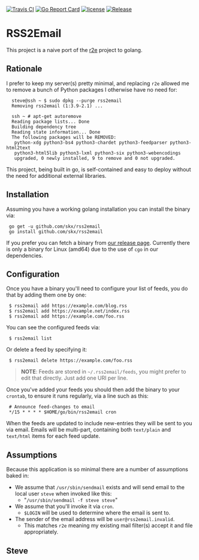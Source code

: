 [![Travis CI](https://img.shields.io/travis/skx/rss2email/master.svg?style=flat-square)](https://travis-ci.org/skx/rss2email)
[![Go Report Card](https://goreportcard.com/badge/github.com/skx/rss2email)](https://goreportcard.com/report/github.com/skx/rss2email)
[![license](https://img.shields.io/github/license/skx/rss2email.svg)](https://github.com/skx/rss2email/blob/master/LICENSE)
[![Release](https://img.shields.io/github/release/skx/rss2email.svg)](https://github.com/skx/rss2email/releases/latest)

# RSS2Email

This project is a naive port of the [r2e](https://github.com/wking/rss2email) project to golang.


## Rationale

I prefer to keep my server(s) pretty minimal, and replacing `r2e` allowed
me to remove a bunch of Python packages I otherwise have no need for:

      steve@ssh ~ $ sudo dpkg --purge rss2email
      Removing rss2email (1:3.9-2.1) ...

      ssh ~ # apt-get autoremove
      Reading package lists... Done
      Building dependency tree
      Reading state information... Done
      The following packages will be REMOVED:
       python-xdg python3-bs4 python3-chardet python3-feedparser python3-html2text
       python3-html5lib python3-lxml python3-six python3-webencodings
       upgraded, 0 newly installed, 9 to remove and 0 not upgraded.

This project, being built in go, is self-contained and easy to deploy without the need for additional external libraries.


## Installation

Assuming you have a working golang installation you can install the binary
via:

     go get -u github.com/skx/rss2email
     go install github.com/skx/rss2email

If you prefer you can fetch a binary from [our release page](github.com/skx/rss2email/releases).  Currently there is only a binary for Linux (amd64) due to the use of `cgo` in our dependencies.


## Configuration

Once you have a binary you'll need to configure your list of feeds, you do
that by adding them one by one:

     $ rss2email add https://example.com/blog.rss
     $ rss2email add https://example.net/index.rss
     $ rss2email add https://example.com/foo.rss

You can see the configured feeds via:

     $ rss2email list

Or delete a feed by specifying it:

     $ rss2email delete https://example.com/foo.rss

> **NOTE**: Feeds are stored in `~/.rss2email/feeds`, you might prefer to edit that directly.  Just add one URI per line.


Once you've added your feeds you should then add the binary to your
`crontab`, to ensure it runs regularly, via a line such as this:

     # Announce feed-changes to email
     */15 * * * * $HOME/go/bin/rss2email cron

When the feeds are updated to include new-entries they will be sent to you
via email.  Emails will be multi-part, containing both `text/plain` and
`text/html` items for each feed update.


## Assumptions

Because this application is so minimal there are a number of assumptions baked in:

* We assume that `/usr/sbin/sendmail` exists and will send email to the local user `steve` when invoked like this:
   * "`/usr/sbin/sendmail -f steve steve`"
* We assume that you'll invoke it via `cron`.
  * `$LOGIN` will be used to determine where the email is sent to.
* The sender of the email address will be `user@rss2email.invalid`.
  * This matches `r2e` meaning my existing mail filter(s) accept it and file appropriately.

Steve
--
